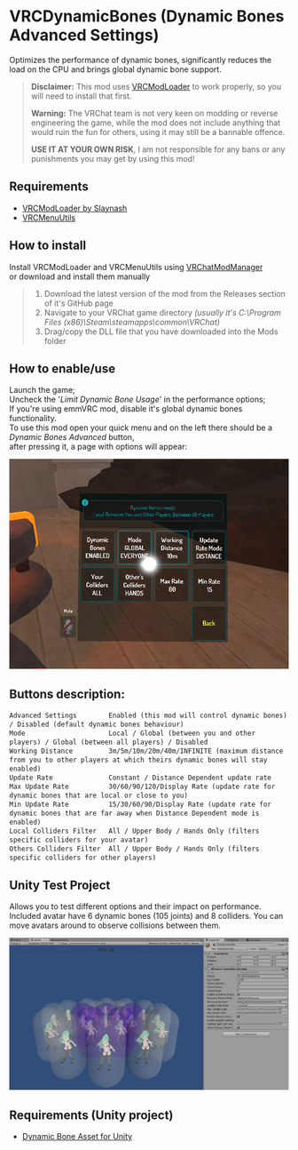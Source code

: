 # VRCDynamicBones (Dynamic Bones Advanced Settings)
Optimizes the performance of dynamic bones, significantly reduces the load on the CPU and brings global dynamic bone support.

> **Disclaimer:**
> This mod uses [VRCModLoader](https://github.com/Slaynash/VRCModLoader) to work properly, so you will need to install that first.
>  
>  **Warning:**
>  The VRChat team is not very keen on modding or reverse engineering the game, while the mod does not include anything that would ruin the fun for others, using it may still be a bannable offence.
>   
>  **USE IT AT YOUR OWN RISK**, I am not responsible for any bans or any punishments you may get by using this mod!

## Requirements
- [VRCModLoader by Slaynash](https://github.com/Slaynash/VRCModLoader)
- [VRCMenuUtils](https://github.com/AtiLion/VRCMenuUtils)

## How to install
Install VRCModLoader and VRCMenuUtils using [VRChatModManager](https://github.com/Slaynash/VRChatModInstaller/releases)  
or download and install them manually  
> 1. Download the latest version of the mod from the Releases section of it's GitHub page  
> 2. Navigate to your VRChat game directory *(usually it's C:\Program Files (x86)\Steam\steamapps\common\VRChat)*  
> 3. Drag/copy the DLL file that you have downloaded into the Mods folder  

## How to enable/use
Launch the game;  
Uncheck the '*Limit Dynamic Bone Usage*' in the performance options;  
If you're using emmVRC mod, disable it's global dynamic bones functionality.  
To use this mod open your quick menu and on the left there should be a *Dynamic Bones Advanced* button,  
after pressing it, a page with options will appear:

![](/docs/dynamic_bones_mod.png)

## Buttons description:

    Advanced Settings        Enabled (this mod will control dynamic bones) / Disabled (default dynamic bones behaviour)
    Mode                     Local / Global (between you and other players) / Global (between all players) / Disabled
    Working Distance         3m/5m/10m/20m/40m/INFINITE (maximum distance from you to other players at which theirs dynamic bones will stay enabled)
    Update Rate              Constant / Distance Dependent update rate
    Max Update Rate          30/60/90/120/Display Rate (update rate for dynamic bones that are local or close to you)
    Min Update Rate          15/30/60/90/Display Rate (update rate for dynamic bones that are far away when Distance Dependent mode is enabled)
    Local Colliders Filter   All / Upper Body / Hands Only (filters specific colliders for your avatar)
    Others Colliders Filter  All / Upper Body / Hands Only (filters specific colliders for other players)


## Unity Test Project

Allows you to test different options and their impact on performance.
Included avatar have 6 dynamic bones (105 joints) and 8 colliders.
You can move avatars around to observe collisions between them.

![](/docs/dynamic_bones_unity_test_project.png)

## Requirements (Unity project)
- [Dynamic Bone Asset for Unity](https://assetstore.unity.com/packages/tools/animation/dynamic-bone-16743)
